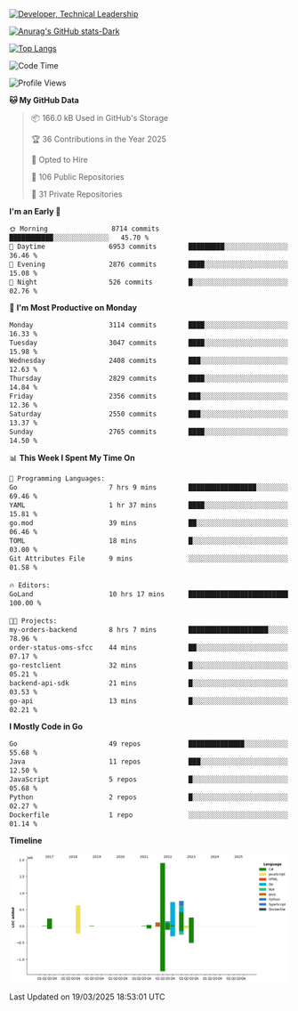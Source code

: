 <div>
  <a href="https://www.linkedin.com/in/arielpineiro/" target="_blank" rel="nofollow noopener noreferrer">
    <img src="https://img.shields.io/badge/-LinkedIn-%230077B5?style=for-the-badge&logo=linkedin&logoColor=white" alt="Developer, Technical Leadership" title="Ariel Piñeiro">
  </a>
</div>

[![Anurag's GitHub stats-Dark](https://github-readme-stats.vercel.app/api?username=arielsrv&show_icons=true&theme=dark#gh-dark-mode-only)](https://github.com/anuraghazra/github-readme-stats#gh-dark-mode-only)

[![Top Langs](https://github-readme-stats.vercel.app/api/top-langs/?username=arielsrv&layout=compact&langs_count=10&theme=dark#gh-dark-mode-only)](https://github.com/anuraghazra/github-readme-stats&theme=dark#gh-dark-mode-only)

<!--START_SECTION:waka-->
![Code Time](http://img.shields.io/badge/Code%20Time-1%2C172%20hrs%2020%20mins-blue)

![Profile Views](http://img.shields.io/badge/Profile%20Views-0-blue)

**🐱 My GitHub Data** 

> 📦 166.0 kB Used in GitHub's Storage 
 > 
> 🏆 36 Contributions in the Year 2025
 > 
> 💼 Opted to Hire
 > 
> 📜 106 Public Repositories 
 > 
> 🔑 31 Private Repositories 
 > 
**I'm an Early 🐤** 

```text
🌞 Morning                8714 commits        ███████████░░░░░░░░░░░░░░   45.70 % 
🌆 Daytime                6953 commits        █████████░░░░░░░░░░░░░░░░   36.46 % 
🌃 Evening                2876 commits        ████░░░░░░░░░░░░░░░░░░░░░   15.08 % 
🌙 Night                  526 commits         █░░░░░░░░░░░░░░░░░░░░░░░░   02.76 % 
```
📅 **I'm Most Productive on Monday** 

```text
Monday                   3114 commits        ████░░░░░░░░░░░░░░░░░░░░░   16.33 % 
Tuesday                  3047 commits        ████░░░░░░░░░░░░░░░░░░░░░   15.98 % 
Wednesday                2408 commits        ███░░░░░░░░░░░░░░░░░░░░░░   12.63 % 
Thursday                 2829 commits        ████░░░░░░░░░░░░░░░░░░░░░   14.84 % 
Friday                   2356 commits        ███░░░░░░░░░░░░░░░░░░░░░░   12.36 % 
Saturday                 2550 commits        ███░░░░░░░░░░░░░░░░░░░░░░   13.37 % 
Sunday                   2765 commits        ████░░░░░░░░░░░░░░░░░░░░░   14.50 % 
```


📊 **This Week I Spent My Time On** 

```text
💬 Programming Languages: 
Go                       7 hrs 9 mins        █████████████████░░░░░░░░   69.46 % 
YAML                     1 hr 37 mins        ████░░░░░░░░░░░░░░░░░░░░░   15.81 % 
go.mod                   39 mins             ██░░░░░░░░░░░░░░░░░░░░░░░   06.46 % 
TOML                     18 mins             █░░░░░░░░░░░░░░░░░░░░░░░░   03.00 % 
Git Attributes File      9 mins              ░░░░░░░░░░░░░░░░░░░░░░░░░   01.58 % 

🔥 Editors: 
GoLand                   10 hrs 17 mins      █████████████████████████   100.00 % 

🐱‍💻 Projects: 
my-orders-backend        8 hrs 7 mins        ████████████████████░░░░░   78.96 % 
order-status-oms-sfcc    44 mins             ██░░░░░░░░░░░░░░░░░░░░░░░   07.17 % 
go-restclient            32 mins             █░░░░░░░░░░░░░░░░░░░░░░░░   05.21 % 
backend-api-sdk          21 mins             █░░░░░░░░░░░░░░░░░░░░░░░░   03.53 % 
go-api                   13 mins             █░░░░░░░░░░░░░░░░░░░░░░░░   02.21 % 
```

**I Mostly Code in Go** 

```text
Go                       49 repos            ██████████████░░░░░░░░░░░   55.68 % 
Java                     11 repos            ███░░░░░░░░░░░░░░░░░░░░░░   12.50 % 
JavaScript               5 repos             █░░░░░░░░░░░░░░░░░░░░░░░░   05.68 % 
Python                   2 repos             █░░░░░░░░░░░░░░░░░░░░░░░░   02.27 % 
Dockerfile               1 repo              ░░░░░░░░░░░░░░░░░░░░░░░░░   01.14 % 
```



**Timeline**

![Lines of Code chart](https://raw.githubusercontent.com/arielsrv/arielsrv/main/assets/bar_graph.png)


 Last Updated on 19/03/2025 18:53:01 UTC
<!--END_SECTION:waka-->
